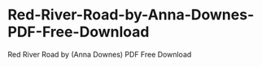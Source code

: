 # Red-River-Road-by-Anna-Downes-PDF-Free-Download
Red River Road by (Anna Downes) PDF Free Download
